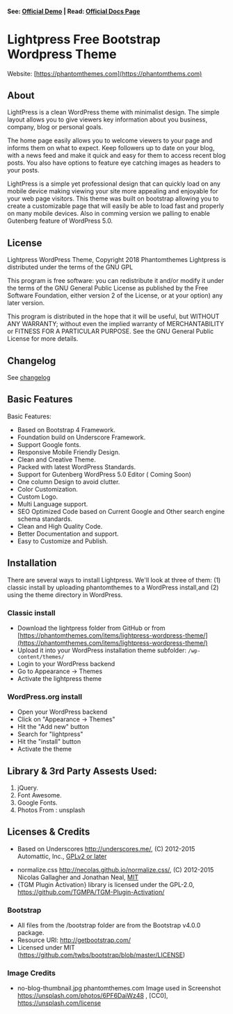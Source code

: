 #### See: [Official Demo](https://phantomthemes.com/view?theme=LightPress) | Read: [Official Docs Page](https://phantomthemes.com/lightpress-doc/)

# Lightpress Free Bootstrap Wordpress Theme 

Website: [https://phantomthemes.com](https://phantomthems.com)

## About

LightPress is a clean WordPress theme with minimalist design. The simple layout allows you to give viewers key information about you business, company, blog or personal goals.

The home page easily allows you to welcome viewers to your page and informs them on what to expect. Keep followers up to date on your blog, with a news feed and make it quick and easy for them to access recent blog posts. You also have options to feature eye catching images as headers to your posts.

LightPress is a simple yet professional design that can quickly load on any mobile device making viewing your site more appealing and enjoyable for your web page visitors. This theme was built on bootstrap allowing you to create a customizable page that will easily be able to load fast and properly on many mobile devices. Also in comming version we palling to enable Gutenberg feature of WordPress 5.0.

## License

Lightpress WordPress Theme, Copyright 2018 Phantomthemes
Lightpress is distributed under the terms of the GNU GPL

This program is free software: you can redistribute it and/or modify
it under the terms of the GNU General Public License as published by
the Free Software Foundation, either version 2 of the License, or
at your option) any later version.

This program is distributed in the hope that it will be useful,
but WITHOUT ANY WARRANTY; without even the implied warranty of
MERCHANTABILITY or FITNESS FOR A PARTICULAR PURPOSE. See the
GNU General Public License for more details.

## Changelog
See [changelog](CHANGELOG.md)

## Basic Features

Basic Features:
- Based on Bootstrap 4 Framework.
- Foundation build on Underscore Framework.
- Support Google fonts.
- Responsive Mobile Friendly Design.
- Clean and Creative Theme.
- Packed with latest WordPress  Standards.
- Support for Gutenberg WordPress 5.0 Editor ( Coming Soon)
- One column Design to avoid clutter.
- Color Customization.
- Custom Logo.
- Multi Language support.
- SEO Optimized Code based on Current Google and Other search engine schema standards.
- Clean and High Quality Code.
- Better Documentation and support.
- Easy to Customize and Publish.

## Installation
There are several ways to install Lightpress. We'll look at three of them: (1) classic install by uploading phantomthemes to a WordPress install,and (2) using the theme directory in WordPress. 

### Classic install
- Download the lightpress folder from GitHub or from [https://phantomthemes.com/items/lightpress-wordpress-theme/](https://phantomthemes.com/items/lightpress-wordpress-theme/)
- Upload it into your WordPress installation theme subfolder: `/wp-content/themes/`
- Login to your WordPress backend
- Go to Appearance → Themes
- Activate the lightpress theme


### WordPress.org install
- Open your WordPress backend
- Click on "Appearance -> Themes"
- Hit the "Add new" button
- Search for "lightpress"
- Hit the "install" button
- Activate the theme

## Library & 3rd Party Assests Used:
1. jQuery.
2. Font Awesome.
3. Google Fonts.
4. Photos From : unsplash

## Licenses & Credits

- Based on Underscores http://underscores.me/, (C) 2012-2015 Automattic, Inc., [GPLv2 or later](https://www.gnu.org/licenses/gpl-2.0.html)
* normalize.css http://necolas.github.io/normalize.css/, (C) 2012-2015 Nicolas Gallagher and Jonathan Neal, [MIT](http://opensource.org/licenses/MIT)
* {TGM Plugin Activation} library is licensed under the GPL-2.0, https://github.com/TGMPA/TGM-Plugin-Activation/

### Bootstrap

- All files from the /bootstrap folder are from the Bootstrap v4.0.0 package.
- Resource URI: http://getbootstrap.com/
- Licensed under MIT (https://github.com/twbs/bootstrap/blob/master/LICENSE)

### Image Credits
* no-blog-thumbnail.jpg   	phantomthemes.com
Image used in Screenshot  https://unsplash.com/photos/6PF6DaiWz48 , [CC0], https://unsplash.com/license

